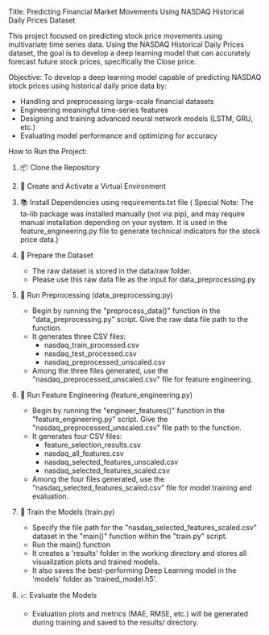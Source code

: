 Title: Predicting Financial Market Movements Using NASDAQ Historical Daily Prices Dataset 

This project focused on predicting stock price movements using multivariate time series data. Using the NASDAQ Historical Daily Prices dataset, the goal is to develop a deep learning model that can accurately forecast future stock prices, specifically the Close price.

Objective:
To develop a deep learning model capable of predicting NASDAQ stock prices using historical daily price data by:

  - Handling and preprocessing large-scale financial datasets
  - Engineering meaningful time-series features
  - Designing and training advanced neural network models (LSTM, GRU, etc.)
  - Evaluating model performance and optimizing for accuracy


How to Run the Project:

1. 📦 Clone the Repository
   
2. 🧪 Create and Activate a Virtual Environment
   
3. 📚 Install Dependencies using requirements.txt file
   ( Special Note: The ta-lib package was installed manually (not via pip), and may require manual installation depending on your system. It is used in the feature_engineering.py file to generate technical indicators for the stock price data.)

4. 📁 Prepare the Dataset
   - The raw dataset is stored in the data/raw folder.
   - Please use this raw data file as the input for data_preprocessing.py

5. 🧹 Run Preprocessing (data_preprocessing.py)
   - Begin by running the "preprocess_data()" function in the "data_preprocessing.py" script. Give the raw data file path to the function.
   - It generates three CSV files:
      - nasdaq_train_processed.csv
      - nasdaq_test_processed.csv
      - nasdaq_preprocessed_unscaled.csv
   - Among the three files generated, use the "nasdaq_preprocessed_unscaled.csv" file for feature engineering.

6. 🧹 Run Feature Engineering (feature_engineering.py)
   - Begin by running the "engineer_features()" function in the "feature_engineering.py" script. Give the "nasdaq_preprocessed_unscaled.csv" file path to the function.
   - It generates four CSV files:
      - feature_selection_results.csv
      - nasdaq_all_features.csv
      - nasdaq_selected_features_unscaled.csv
      - nasdaq_selected_features_scaled.csv
   - Among the four files generated, use the "nasdaq_selected_features_scaled.csv" file for model training and evaluation.
  
7. 🧠 Train the Models (train.py)
   - Specify the file path for the "nasdaq_selected_features_scaled.csv" dataset in the "main()" function within the "train.py" script.
   - Run the main() function
   - It creates a 'results' folder in the working directory and stores all visualization plots and trained models.
   - It also saves the best-performing Deep Learning model in the 'models' folder as 'trained_model.h5'.

8. 📈 Evaluate the Models
   - Evaluation plots and metrics (MAE, RMSE, etc.) will be generated during training and saved to the results/ directory.
  
